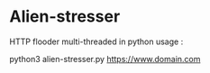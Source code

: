 # Alien-stresser
HTTP flooder multi-threaded in  python
usage :

python3 alien-stresser.py https://www.domain.com

